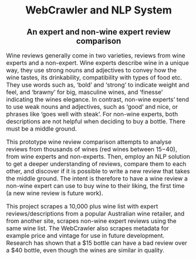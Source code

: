  <h1 align="center">WebCrawler and NLP System</h1>
 <h2 align="center">An expert and non-wine expert review comparison</h2>

<font size="3">Wine reviews generally come in two varieties, reviews from wine experts and a non-expert. Wine experts describe wine in a unique way, they use strong nouns and adjectives to convey how the wine tastes, its drinkability, compatibility with types of food etc. They use words such as, ‘bold’ and ‘strong’ to indicate weight and feel, and ‘brawny’ for big, masculine wines, and ‘finesse’ indicating the wines elegance. In contrast, non-wine experts’ tend to use weak nouns and adjectives, such as ‘good’ and nice, or phrases like ‘goes well with steak’. For non-wine experts, both descriptions are not helpful when deciding to buy a bottle. There must be a middle ground.

This prototype wine review comparison attempts to analyse reviews from thousands of wines (red wines between $15-$40), from wine experts and non-experts. Then, employ an NLP solution to get a deeper understanding of reviews, compare them to each other, and discover if it is possible to write a new review that takes the middle ground. The intent is therefore to have a wine review a non-wine expert can use to buy wine to their liking, the first time (a new wine review is future work).

This project scrapes a 10,000 plus wine list with expert reviews/descriptions from a popular Australian wine retailer, and from another site, scrapes non-wine expert reviews using the same wine list. The WebCrawler also scrapes metadata for example price and vintage for use in future development. Research has shown that a $15 bottle can have a bad review over a $40 bottle, even though the wines are similar in quality. </font>

